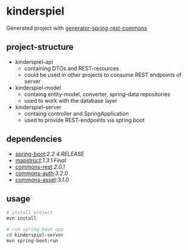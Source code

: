 # kinderspiel

Generated project with [generator-spring-rest-commons](https://github.com/rocketbase-io/generator-spring-rest-commons)

## project-structure

* kinderspiel-api
  * containing DTOs and REST-resources
  * could be used in other projects to consume REST endpoints of server
* kinderspiel-model
  * containg entity-model, converter, spring-data repositories
  * used to work with the database layer
* kinderspiel-server
  * containg controller and SpringApplication
  * used to provide REST-endpoints via spring boot


## dependencies

* [spring-boot](https://projects.spring.io/spring-boot/):*2.2.4.RELEASE*
* [mapstruct](http://mapstruct.org/):*1.3.1.Final*
* [commons-rest](https://github.com/rocketbase-io/commons-rest):*2.0.1*
* [commons-auth](https://github.com/rocketbase-io/commons-auth):*3.2.0*
* [commons-asset](https://github.com/rocketbase-io/commons-asset):*3.1.0*

## usage

```bash
# install project
mvn install

# run spring-boot app
cd kinderspiel-server
mvn spring-boot:run 
```